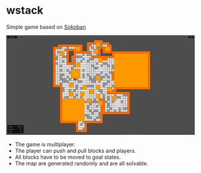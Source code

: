 # wstack
Simple game based on [Sokoban](https://en.wikipedia.org/wiki/Sokoban)

![](https://github.com/jacopograndi/wstack/blob/main/wstack_gameplay.png)

* The game is multiplayer.
* The player can push and pull blocks and players.
* All blocks have to be moved to goal states.
* The map are generated randomly and are all solvable.
